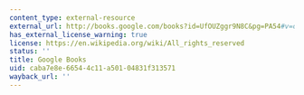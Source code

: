 ```yaml
---
content_type: external-resource
external_url: http://books.google.com/books?id=UfOUZggr9N8C&pg=PA54#v=onepage
has_external_license_warning: true
license: https://en.wikipedia.org/wiki/All_rights_reserved
status: ''
title: Google Books
uid: caba7e8e-6654-4c11-a501-04831f313571
wayback_url: ''
---
```

